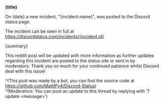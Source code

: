 **{title}**

On {date} a new incident, "{incident.name}", was posted to the Discord status page.

The incident can be seen in full at https://discordstatus.com/incidents/{incident.id}

{summary}

This reddit post will be updated with more information as further updates regarding this incident are posted to the status site or sent in by moderators.
Thank you so much for your continued patience whilst Discord deal with this issue!

^(This post was made by a bot, you can find the source code at https://github.com/MattIPv4/Discord-Status) \
^(Moderators: You can post an update to this thread by replying with '?update \<message\>')
